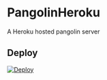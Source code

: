 # PangolinHeroku
A Heroku hosted pangolin server
## Deploy
[![Deploy](https://www.herokucdn.com/deploy/button.png)](https://heroku.com/deploy?template=https://github.com/RakeshChowdhury/PangolinHeroku/)
